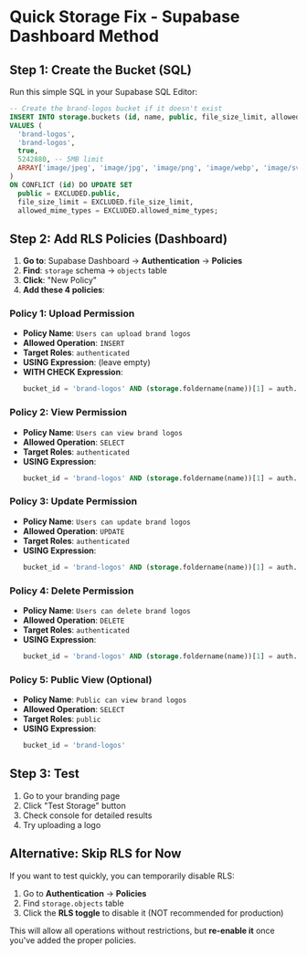 # Quick Storage Fix - Supabase Dashboard Method

## Step 1: Create the Bucket (SQL)
Run this simple SQL in your Supabase SQL Editor:

```sql
-- Create the brand-logos bucket if it doesn't exist
INSERT INTO storage.buckets (id, name, public, file_size_limit, allowed_mime_types)
VALUES (
  'brand-logos',
  'brand-logos',
  true,
  5242880, -- 5MB limit
  ARRAY['image/jpeg', 'image/jpg', 'image/png', 'image/webp', 'image/svg+xml']
)
ON CONFLICT (id) DO UPDATE SET
  public = EXCLUDED.public,
  file_size_limit = EXCLUDED.file_size_limit,
  allowed_mime_types = EXCLUDED.allowed_mime_types;
```

## Step 2: Add RLS Policies (Dashboard)

1. **Go to**: Supabase Dashboard → **Authentication** → **Policies**
2. **Find**: `storage` schema → `objects` table
3. **Click**: "New Policy"
4. **Add these 4 policies**:

### Policy 1: Upload Permission
- **Policy Name**: `Users can upload brand logos`
- **Allowed Operation**: `INSERT`
- **Target Roles**: `authenticated`
- **USING Expression**: (leave empty)
- **WITH CHECK Expression**:
  ```sql
  bucket_id = 'brand-logos' AND (storage.foldername(name))[1] = auth.uid()::text
  ```

### Policy 2: View Permission
- **Policy Name**: `Users can view brand logos`
- **Allowed Operation**: `SELECT`
- **Target Roles**: `authenticated`
- **USING Expression**:
  ```sql
  bucket_id = 'brand-logos' AND (storage.foldername(name))[1] = auth.uid()::text
  ```

### Policy 3: Update Permission
- **Policy Name**: `Users can update brand logos`
- **Allowed Operation**: `UPDATE`
- **Target Roles**: `authenticated`
- **USING Expression**:
  ```sql
  bucket_id = 'brand-logos' AND (storage.foldername(name))[1] = auth.uid()::text
  ```

### Policy 4: Delete Permission
- **Policy Name**: `Users can delete brand logos`
- **Allowed Operation**: `DELETE`
- **Target Roles**: `authenticated`
- **USING Expression**:
  ```sql
  bucket_id = 'brand-logos' AND (storage.foldername(name))[1] = auth.uid()::text
  ```

### Policy 5: Public View (Optional)
- **Policy Name**: `Public can view brand logos`
- **Allowed Operation**: `SELECT`
- **Target Roles**: `public`
- **USING Expression**:
  ```sql
  bucket_id = 'brand-logos'
  ```

## Step 3: Test
1. Go to your branding page
2. Click "Test Storage" button
3. Check console for detailed results
4. Try uploading a logo

## Alternative: Skip RLS for Now
If you want to test quickly, you can temporarily disable RLS:

1. Go to **Authentication** → **Policies**
2. Find `storage.objects` table
3. Click the **RLS toggle** to disable it (NOT recommended for production)

This will allow all operations without restrictions, but **re-enable it** once you've added the proper policies.
